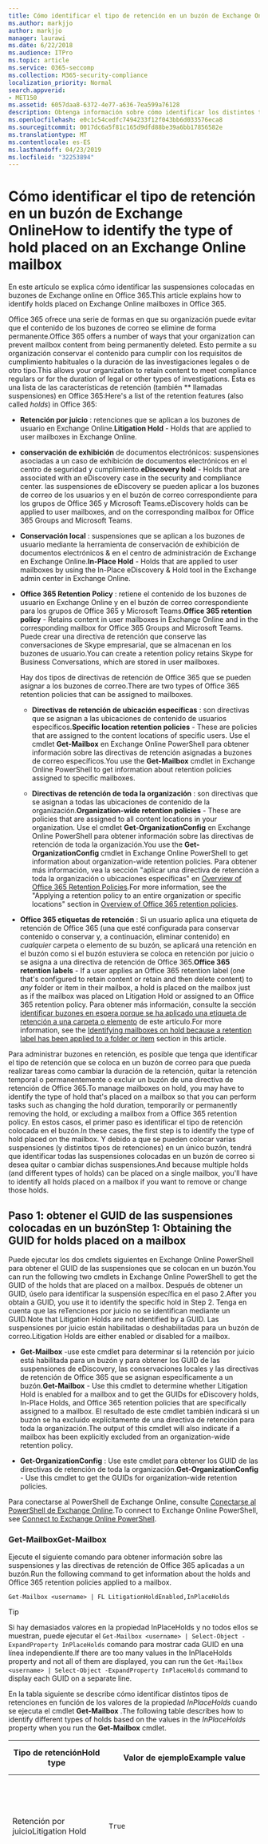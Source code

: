```yaml
---
title: Cómo identificar el tipo de retención en un buzón de Exchange Online
ms.author: markjjo
author: markjjo
manager: laurawi
ms.date: 6/22/2018
ms.audience: ITPro
ms.topic: article
ms.service: O365-seccomp
ms.collection: M365-security-compliance
localization_priority: Normal
search.appverid:
- MET150
ms.assetid: 6057daa8-6372-4e77-a636-7ea599a76128
description: Obtenga información sobre cómo identificar los distintos tipos de retenciones que se pueden colocar en un buzón de correo de Office 365. Estos tipos de retenciones incluyen la retención por juicio, las suspensiones de eDiscovery y las directivas de retención de Office 365. También puede determinar si se ha excluido a un usuario de una directiva de retención para toda la organización
ms.openlocfilehash: e0c1c54cedfc7494233f12f043bb6d033576eca8
ms.sourcegitcommit: 0017dc6a5f81c165d9dfd88be39a6bb17856582e
ms.translationtype: MT
ms.contentlocale: es-ES
ms.lasthandoff: 04/23/2019
ms.locfileid: "32253894"
---
```

# <a name="how-to-identify-the-type-of-hold-placed-on-an-exchange-online-mailbox"></a><span data-ttu-id="f8b8f-105">Cómo identificar el tipo de retención en un buzón de Exchange Online</span><span class="sxs-lookup"><span data-stu-id="f8b8f-105">How to identify the type of hold placed on an Exchange Online mailbox</span></span>

<span data-ttu-id="f8b8f-106">En este artículo se explica cómo identificar las suspensiones colocadas en buzones de Exchange online en Office 365.</span><span class="sxs-lookup"><span data-stu-id="f8b8f-106">This article explains how to identify holds placed on Exchange Online mailboxes in Office 365.</span></span>

<span data-ttu-id="f8b8f-107">Office 365 ofrece una serie de formas en que su organización puede evitar que el contenido de los buzones de correo se elimine de forma permanente.</span><span class="sxs-lookup"><span data-stu-id="f8b8f-107">Office 365 offers a number of ways that your organization can prevent mailbox content from being permanently deleted.</span></span> <span data-ttu-id="f8b8f-108">Esto permite a su organización conservar el contenido para cumplir con los requisitos de cumplimiento habituales o la duración de las investigaciones legales o de otro tipo.</span><span class="sxs-lookup"><span data-stu-id="f8b8f-108">This allows your organization to retain content to meet compliance regulars or for the duration of legal or other types of investigations.</span></span> <span data-ttu-id="f8b8f-109">Esta es una lista de las características de retención (también \*\* llamadas suspensiones) en Office 365:</span><span class="sxs-lookup"><span data-stu-id="f8b8f-109">Here's a list of the retention features (also called *holds*) in Office 365:</span></span>

- <span data-ttu-id="f8b8f-110">**Retención por juicio** : retenciones que se aplican a los buzones de usuario en Exchange Online.</span><span class="sxs-lookup"><span data-stu-id="f8b8f-110">**Litigation Hold** - Holds that are applied to user mailboxes in Exchange Online.</span></span>

- <span data-ttu-id="f8b8f-111">**conservación de exhibición** de documentos electrónicos: suspensiones asociadas a un caso de exhibición de documentos electrónicos en el centro de seguridad y cumplimiento.</span><span class="sxs-lookup"><span data-stu-id="f8b8f-111">**eDiscovery hold** - Holds that are associated with an eDiscovery case in the security and compliance center.</span></span> <span data-ttu-id="f8b8f-112">las suspensiones de eDiscovery se pueden aplicar a los buzones de correo de los usuarios y en el buzón de correo correspondiente para los grupos de Office 365 y Microsoft Teams.</span><span class="sxs-lookup"><span data-stu-id="f8b8f-112">eDiscovery holds can be applied to user mailboxes, and on the corresponding mailbox for Office 365 Groups and Microsoft Teams.</span></span>

- <span data-ttu-id="f8b8f-113">**Conservación local** : suspensiones que se aplican a los buzones de usuario mediante la herramienta de conservación de exhibición de documentos electrónicos & en el centro de administración de Exchange en Exchange Online.</span><span class="sxs-lookup"><span data-stu-id="f8b8f-113">**In-Place Hold** - Holds that are applied to user mailboxes by using the In-Place eDiscovery & Hold tool in the Exchange admin center in Exchange Online.</span></span>

- <span data-ttu-id="f8b8f-114">**Office 365 Retention Policy** : retiene el contenido de los buzones de usuario en Exchange Online y en el buzón de correo correspondiente para los grupos de Office 365 y Microsoft Teams.</span><span class="sxs-lookup"><span data-stu-id="f8b8f-114">**Office 365 retention policy** - Retains content in user mailboxes in Exchange Online and in the corresponding mailbox for Office 365 Groups and Microsoft Teams.</span></span> <span data-ttu-id="f8b8f-115">Puede crear una directiva de retención que conserve las conversaciones de Skype empresarial, que se almacenan en los buzones de usuario.</span><span class="sxs-lookup"><span data-stu-id="f8b8f-115">You can create a retention policy retains Skype for Business Conversations, which are stored in user mailboxes.</span></span>

  <span data-ttu-id="f8b8f-116">Hay dos tipos de directivas de retención de Office 365 que se pueden asignar a los buzones de correo.</span><span class="sxs-lookup"><span data-stu-id="f8b8f-116">There are two types of Office 365 retention policies that can be assigned to mailboxes.</span></span>

    - <span data-ttu-id="f8b8f-117">**Directivas de retención de ubicación específicas** : son directivas que se asignan a las ubicaciones de contenido de usuarios específicos.</span><span class="sxs-lookup"><span data-stu-id="f8b8f-117">**Specific location retention policies** - These are policies that are assigned to the content locations of specific users.</span></span> <span data-ttu-id="f8b8f-118">Use el cmdlet **Get-Mailbox** en Exchange Online PowerShell para obtener información sobre las directivas de retención asignadas a buzones de correo específicos.</span><span class="sxs-lookup"><span data-stu-id="f8b8f-118">You use the **Get-Mailbox** cmdlet in Exchange Online PowerShell to get information about retention policies assigned to specific mailboxes.</span></span>

    - <span data-ttu-id="f8b8f-119">**Directivas de retención de toda la organización** : son directivas que se asignan a todas las ubicaciones de contenido de la organización.</span><span class="sxs-lookup"><span data-stu-id="f8b8f-119">**Organization-wide retention policies** - These are policies that are assigned to all content locations in your organization.</span></span> <span data-ttu-id="f8b8f-120">Use el cmdlet **Get-OrganizationConfig** en Exchange Online PowerShell para obtener información sobre las directivas de retención de toda la organización.</span><span class="sxs-lookup"><span data-stu-id="f8b8f-120">You use the **Get-OrganizationConfig** cmdlet in Exchange Online PowerShell to get information about organization-wide retention policies.</span></span>
  <span data-ttu-id="f8b8f-121">Para obtener más información, vea la sección "aplicar una directiva de retención a toda la organización o ubicaciones específicas" en [Overview of Office 365 Retention Policies](retention-policies.md#applying-a-retention-policy-to-an-entire-organization-or-specific-locations).</span><span class="sxs-lookup"><span data-stu-id="f8b8f-121">For more information, see the "Applying a retention policy to an entire organization or specific locations" section in [Overview of Office 365 retention policies](retention-policies.md#applying-a-retention-policy-to-an-entire-organization-or-specific-locations).</span></span>

- <span data-ttu-id="f8b8f-122">**Office 365 etiquetas de retención** : Si un usuario aplica una etiqueta de retención de Office 365 (una que esté configurada para conservar contenido o conservar y, a continuación, eliminar contenido) en *cualquier* carpeta o elemento de su buzón, se aplicará una retención en el buzón como si el buzón estuviera se coloca en retención por juicio o se asigna a una directiva de retención de Office 365.</span><span class="sxs-lookup"><span data-stu-id="f8b8f-122">**Office 365 retention labels** - If a user applies an Office 365 retention label (one that's configured to retain content or retain and then delete content) to *any* folder or item in their mailbox, a hold is placed on the mailbox just as if the mailbox was placed on Litigation Hold or assigned to an Office 365 retention policy.</span></span> <span data-ttu-id="f8b8f-123">Para obtener más información, consulte la sección [identificar buzones en espera porque se ha aplicado una etiqueta de retención a una carpeta o elemento](#identifying-mailboxes-on-hold-because-a-retention-label-has-been-applied-to-a-folder-or-item) de este artículo.</span><span class="sxs-lookup"><span data-stu-id="f8b8f-123">For more information, see the [Identifying mailboxes on hold because a retention label has been applied to a folder or item](#identifying-mailboxes-on-hold-because-a-retention-label-has-been-applied-to-a-folder-or-item) section in this article.</span></span>

<span data-ttu-id="f8b8f-124">Para administrar buzones en retención, es posible que tenga que identificar el tipo de retención que se coloca en un buzón de correo para que pueda realizar tareas como cambiar la duración de la retención, quitar la retención temporal o permanentemente o excluir un buzón de una directiva de retención de Office 365.</span><span class="sxs-lookup"><span data-stu-id="f8b8f-124">To manage mailboxes on hold, you may have to identify the type of hold that's placed on a mailbox so that you can perform tasks such as changing the hold duration, temporarily or permanently removing the hold, or excluding a mailbox from a Office 365 retention policy.</span></span> <span data-ttu-id="f8b8f-125">En estos casos, el primer paso es identificar el tipo de retención colocada en el buzón.</span><span class="sxs-lookup"><span data-stu-id="f8b8f-125">In these cases, the first step is to identify the type of hold placed on the mailbox.</span></span> <span data-ttu-id="f8b8f-126">Y debido a que se pueden colocar varias suspensiones (y distintos tipos de retenciones) en un único buzón, tendrá que identificar todas las suspensiones colocadas en un buzón de correo si desea quitar o cambiar dichas suspensiones.</span><span class="sxs-lookup"><span data-stu-id="f8b8f-126">And because multiple holds (and different types of holds) can be placed on a single mailbox, you'll have to identify all holds placed on a mailbox if you want to remove or change those holds.</span></span>

## <a name="step-1-obtaining-the-guid-for-holds-placed-on-a-mailbox"></a><span data-ttu-id="f8b8f-127">Paso 1: obtener el GUID de las suspensiones colocadas en un buzón</span><span class="sxs-lookup"><span data-stu-id="f8b8f-127">Step 1: Obtaining the GUID for holds placed on a mailbox</span></span>

<span data-ttu-id="f8b8f-128">Puede ejecutar los dos cmdlets siguientes en Exchange Online PowerShell para obtener el GUID de las suspensiones que se colocan en un buzón.</span><span class="sxs-lookup"><span data-stu-id="f8b8f-128">You can run the following two cmdlets in Exchange Online PowerShell to get the GUID of the holds that are placed on a mailbox.</span></span> <span data-ttu-id="f8b8f-129">Después de obtener un GUID, úselo para identificar la suspensión específica en el paso 2.</span><span class="sxs-lookup"><span data-stu-id="f8b8f-129">After you obtain a GUID, you use it to identify the specific hold in Step 2.</span></span> <span data-ttu-id="f8b8f-130">Tenga en cuenta que las reTenciones por juicio no se identifican mediante un GUID.</span><span class="sxs-lookup"><span data-stu-id="f8b8f-130">Note that Litigation Holds are not identified by a GUID.</span></span> <span data-ttu-id="f8b8f-131">Las suspensiones por juicio están habilitadas o deshabilitadas para un buzón de correo.</span><span class="sxs-lookup"><span data-stu-id="f8b8f-131">Litigation Holds are either enabled or disabled for a mailbox.</span></span>

- <span data-ttu-id="f8b8f-132">**Get-Mailbox** -use este cmdlet para determinar si la retención por juicio está habilitada para un buzón y para obtener los GUID de las suspensiones de eDiscovery, las conservaciones locales y las directivas de retención de Office 365 que se asignan específicamente a un buzón.</span><span class="sxs-lookup"><span data-stu-id="f8b8f-132">**Get-Mailbox** - Use this cmdlet to determine whether Litigation Hold is enabled for a mailbox and to get the GUIDs for eDiscovery holds, In-Place Holds, and Office 365 retention policies that are specifically assigned to a mailbox.</span></span> <span data-ttu-id="f8b8f-133">El resultado de este cmdlet también indicará si un buzón se ha excluido explícitamente de una directiva de retención para toda la organización.</span><span class="sxs-lookup"><span data-stu-id="f8b8f-133">The output of this cmdlet will also indicate if a mailbox has been explicitly excluded from an organization-wide retention policy.</span></span>

- <span data-ttu-id="f8b8f-134">**Get-OrganizationConfig** : Use este cmdlet para obtener los GUID de las directivas de retención de toda la organización.</span><span class="sxs-lookup"><span data-stu-id="f8b8f-134">**Get-OrganizationConfig** - Use this cmdlet to get the GUIDs for organization-wide retention policies.</span></span>

<span data-ttu-id="f8b8f-135">Para conectarse al PowerShell de Exchange Online, consulte [Conectarse al PowerShell de Exchange Online](https://docs.microsoft.com/powershell/exchange/exchange-online/connect-to-exchange-online-powershell/connect-to-exchange-online-powershell?view=exchange-ps).</span><span class="sxs-lookup"><span data-stu-id="f8b8f-135">To connect to Exchange Online PowerShell, see [Connect to Exchange Online PowerShell](https://docs.microsoft.com/powershell/exchange/exchange-online/connect-to-exchange-online-powershell/connect-to-exchange-online-powershell?view=exchange-ps).</span></span>

### <a name="get-mailbox"></a><span data-ttu-id="f8b8f-136">Get-Mailbox</span><span class="sxs-lookup"><span data-stu-id="f8b8f-136">Get-Mailbox</span></span>

<span data-ttu-id="f8b8f-137">Ejecute el siguiente comando para obtener información sobre las suspensiones y las directivas de retención de Office 365 aplicadas a un buzón.</span><span class="sxs-lookup"><span data-stu-id="f8b8f-137">Run the following command to get information about the holds and Office 365 retention policies applied to a mailbox.</span></span>

```
Get-Mailbox <username> | FL LitigationHoldEnabled,InPlaceHolds
```

> [!TIP]
> <span data-ttu-id="f8b8f-138">Si hay demasiados valores en la propiedad InPlaceHolds y no todos ellos se muestran, puede ejecutar el `Get-Mailbox <username> | Select-Object -ExpandProperty InPlaceHolds` comando para mostrar cada GUID en una línea independiente.</span><span class="sxs-lookup"><span data-stu-id="f8b8f-138">If there are too many values in the InPlaceHolds property and not all of them are displayed, you can run the `Get-Mailbox <username> | Select-Object -ExpandProperty InPlaceHolds` command to display each GUID on a separate line.</span></span>

<span data-ttu-id="f8b8f-139">En la tabla siguiente se describe cómo identificar distintos tipos de retenciones en función de los valores de la propiedad *InPlaceHolds* cuando se ejecuta el cmdlet **Get-Mailbox** .</span><span class="sxs-lookup"><span data-stu-id="f8b8f-139">The following table describes how to identify different types of holds based on the values in the *InPlaceHolds* property when you run the **Get-Mailbox** cmdlet.</span></span>


|<span data-ttu-id="f8b8f-140">Tipo de retención</span><span class="sxs-lookup"><span data-stu-id="f8b8f-140">Hold type</span></span>  |<span data-ttu-id="f8b8f-141">Valor de ejemplo</span><span class="sxs-lookup"><span data-stu-id="f8b8f-141">Example value</span></span>  |<span data-ttu-id="f8b8f-142">Cómo identificar la retención</span><span class="sxs-lookup"><span data-stu-id="f8b8f-142">How to identify the hold</span></span>  |
|---------|---------|---------|
|<span data-ttu-id="f8b8f-143">Retención por juicio</span><span class="sxs-lookup"><span data-stu-id="f8b8f-143">Litigation Hold</span></span>     |    `True`     |     <span data-ttu-id="f8b8f-144">La retención por juicio está habilitada para un buzón \*\* de correo si la propiedad `True`LitigationHoldEnabled está establecida en.</span><span class="sxs-lookup"><span data-stu-id="f8b8f-144">Litigation Hold is enabled for a mailbox if the *LitigationHoldEnabled* property is set to `True`.</span></span>    |
|<span data-ttu-id="f8b8f-145">conservación de exhibición de documentos electrónicos</span><span class="sxs-lookup"><span data-stu-id="f8b8f-145">eDiscovery hold</span></span>     |  `UniH7d895d48-7e23-4a8d-8346-533c3beac15d`       |   <span data-ttu-id="f8b8f-146">La *propiedad InPlaceHolds* contiene el GUID de cualquier suspensión asociado con un caso de exhibición de documentos electrónicos en el centro de seguridad y cumplimiento.</span><span class="sxs-lookup"><span data-stu-id="f8b8f-146">The *InPlaceHolds property* contains the GUID of any hold associated with an eDiscovery case in the security and compliance center.</span></span> <span data-ttu-id="f8b8f-147">Puede decir que se trata de una retención de eDiscovery porque el GUID comienza `UniH` por el prefijo (lo que denota una retención unificada).</span><span class="sxs-lookup"><span data-stu-id="f8b8f-147">You can tell this is an eDiscovery hold because the GUID starts with the `UniH` prefix (which denotes a Unified Hold).</span></span>      |
|<span data-ttu-id="f8b8f-148">Retención en contexto</span><span class="sxs-lookup"><span data-stu-id="f8b8f-148">In-Place Hold</span></span>     |     `c0ba3ce811b6432a8751430937152491` <br/> <span data-ttu-id="f8b8f-149">o</span><span class="sxs-lookup"><span data-stu-id="f8b8f-149">or</span></span> <br/> `cld9c0a984ca74b457fbe4504bf7d3e00de`  |     <span data-ttu-id="f8b8f-150">La propiedad *InPlaceHolds* contiene el GUID de la retención local que está colocada en el buzón.</span><span class="sxs-lookup"><span data-stu-id="f8b8f-150">The *InPlaceHolds* property contains the GUID of the In-Place Hold that's placed on the mailbox.</span></span> <span data-ttu-id="f8b8f-151">Puede decir que se trata de una conservación local porque el GUID no se inicia con un prefijo o se inicia con el `cld` prefijo.</span><span class="sxs-lookup"><span data-stu-id="f8b8f-151">You can tell this is an In-Place Hold because the GUID either doesn't start with a prefix or it starts with the `cld` prefix.</span></span>     |
|<span data-ttu-id="f8b8f-152">Directiva de retención de Office 365 aplicada específicamente al buzón de correo</span><span class="sxs-lookup"><span data-stu-id="f8b8f-152">Office 365 retention policy specifically applied to the mailbox</span></span>     |    `mbxcdbbb86ce60342489bff371876e7f224:1` <br/> <span data-ttu-id="f8b8f-153">o</span><span class="sxs-lookup"><span data-stu-id="f8b8f-153">or</span></span> <br/> `skp127d7cf1076947929bf136b7a2a8c36f:3`     |     <span data-ttu-id="f8b8f-154">La propiedad InPlaceHolds contiene los GUID de cualquier directiva de retención de ubicación específica que se aplique al buzón.</span><span class="sxs-lookup"><span data-stu-id="f8b8f-154">The InPlaceHolds property contains GUIDs of any specific location retention policy that's applied to the mailbox.</span></span> <span data-ttu-id="f8b8f-155">Puede identificar las directivas de retención porque el GUID se inicia `mbx` con el `skp` o el prefijo.</span><span class="sxs-lookup"><span data-stu-id="f8b8f-155">You can identify retention policies because the GUID starts with the `mbx` or the `skp` prefix.</span></span> <span data-ttu-id="f8b8f-156">El `skp` prefijo indica que la Directiva de retención se aplica a las conversaciones de Skype empresarial en el buzón de correo del usuario.</span><span class="sxs-lookup"><span data-stu-id="f8b8f-156">The `skp` prefix indicates that the retention policy is applied to Skype for Business conversations in the user's mailbox.</span></span>    |
|<span data-ttu-id="f8b8f-157">Excluido de una directiva de retención de Office 365 de toda la organización</span><span class="sxs-lookup"><span data-stu-id="f8b8f-157">Excluded from an organization-wide Office 365 retention policy</span></span>     |   `-mbxe9b52bf7ab3b46a286308ecb29624696`      |     <span data-ttu-id="f8b8f-158">Si un buzón se excluye de una directiva de retención de Office 365 de toda la organización, el GUID de la Directiva de retención en la que se excluye el buzón se muestra en la propiedad `-mbx` InPlaceHolds y se identifica por el prefijo.</span><span class="sxs-lookup"><span data-stu-id="f8b8f-158">If a mailbox is excluded from an organization-wide Office 365 retention policy, the GUID for the retention policy the mailbox is excluded from is displayed in the InPlaceHolds property and is identified by the `-mbx` prefix.</span></span>    |

### <a name="get-organizationconfig"></a><span data-ttu-id="f8b8f-159">Get-OrganizationConfig</span><span class="sxs-lookup"><span data-stu-id="f8b8f-159">Get-OrganizationConfig</span></span>
<span data-ttu-id="f8b8f-160">Si la propiedad *InPlaceHolds* está vacía cuando ejecuta el cmdlet **Get-Mailbox** , es posible que haya una o varias directivas de retención de Office 365 de toda la organización aplicadas al buzón.</span><span class="sxs-lookup"><span data-stu-id="f8b8f-160">If the *InPlaceHolds* property is empty when you run the **Get-Mailbox** cmdlet, there still may be one or more organization-wide Office 365 retention policies applied to the mailbox.</span></span> <span data-ttu-id="f8b8f-161">Ejecute el siguiente comando en Exchange Online PowerShell para obtener una lista de los GUID de las directivas de retención de Office 365 de toda la organización.</span><span class="sxs-lookup"><span data-stu-id="f8b8f-161">Run the following command in Exchange Online PowerShell to get a list of GUIDs for organization-wide Office 365 retention policies.</span></span>

```
Get-OrganizationConfig | FL InPlaceHolds
```

> [!TIP]
> <span data-ttu-id="f8b8f-162">Si hay demasiados valores en la propiedad InPlaceHolds y no todos ellos se muestran, puede ejecutar el `Get-OrganizationConfig | Select-Object -ExpandProperty InPlaceHolds` comando para mostrar cada GUID en una línea independiente.</span><span class="sxs-lookup"><span data-stu-id="f8b8f-162">If there are too many values in the InPlaceHolds property and not all of them are displayed, you can run the `Get-OrganizationConfig | Select-Object -ExpandProperty InPlaceHolds` command to display each GUID on a separate line.</span></span>

<span data-ttu-id="f8b8f-163">En la tabla siguiente se describen los distintos tipos de retenciones de toda la organización y cómo identificar cada tipo en función de los GUID contenidos en la propiedad *InPlaceHolds* cuando se ejecuta el cmdlet **Get-OrganizationConfig** .</span><span class="sxs-lookup"><span data-stu-id="f8b8f-163">The following table describes the different types of organization-wide holds and how to identify each type based on the GUIDs contained in *InPlaceHolds* property when you run the **Get-OrganizationConfig** cmdlet.</span></span>


|<span data-ttu-id="f8b8f-164">Tipo de retención</span><span class="sxs-lookup"><span data-stu-id="f8b8f-164">Hold type</span></span>  |<span data-ttu-id="f8b8f-165">Valor de ejemplo</span><span class="sxs-lookup"><span data-stu-id="f8b8f-165">Example value</span></span>  |<span data-ttu-id="f8b8f-166">Descripción</span><span class="sxs-lookup"><span data-stu-id="f8b8f-166">Description</span></span>  |
|---------|---------|---------|
|<span data-ttu-id="f8b8f-167">Directivas de retención de Office 365 aplicadas a buzones de Exchange, carpetas públicas de Exchange y chats de Microsoft Teams</span><span class="sxs-lookup"><span data-stu-id="f8b8f-167">Office 365 retention policies applied to Exchange mailboxes, Exchange public folders, and Teams chats</span></span>    |      `mbx7cfb30345d454ac0a989ab3041051209:2`   |   <span data-ttu-id="f8b8f-168">Las directivas de retención de toda la organización que se aplican a los buzones de Exchange, las carpetas públicas de Exchange y los chats de 1xN en `mbx` Microsoft Teams se identifican mediante GUID que comienzan con el prefijo.</span><span class="sxs-lookup"><span data-stu-id="f8b8f-168">Organization-wide retention policies applied to Exchange mailboxes, Exchange public folders, and 1xN chats in Microsoft Teams are identified by GUIDs that start with the `mbx` prefix.</span></span> <span data-ttu-id="f8b8f-169">Tenga en cuenta que los chats de 1xN se almacenan en el buzón de los participantes individuales del chat.</span><span class="sxs-lookup"><span data-stu-id="f8b8f-169">Note that 1xN chats are stored in the mailbox of the individual chat participants.</span></span>      |
|<span data-ttu-id="f8b8f-170">Directiva de retención de Office 365 aplicada a los grupos de Office 365 y a los mensajes de canal de Teams</span><span class="sxs-lookup"><span data-stu-id="f8b8f-170">Office 365 retention policy applied to Office 365 Groups and Teams channel messages</span></span>     |   `grp1a0a132ee8944501a4bb6a452ec31171:3`      |    <span data-ttu-id="f8b8f-171">Las directivas de retención de toda la organización que se aplican a los grupos de Office 365 y los mensajes de canal en Microsoft `grp` Teams se identifican mediante GUID que comienzan con el prefijo.</span><span class="sxs-lookup"><span data-stu-id="f8b8f-171">Organization-wide retention policies applied to Office 365 groups and channel messages in Microsoft Teams are identified by GUIDs that start with the `grp` prefix.</span></span> <span data-ttu-id="f8b8f-172">Tenga en cuenta que los mensajes de canal se almacenan en el buzón de grupo asociado a un equipo de Microsoft.</span><span class="sxs-lookup"><span data-stu-id="f8b8f-172">Note that channel messages are stored in the group mailbox that is associated with a Microsoft Team.</span></span>     |

<span data-ttu-id="f8b8f-173">Para obtener más información sobre las directivas de retención que se aplican a Microsoft Teams, consulte la sección "ubicación de Teams" [información general de las directivas de retención](retention-policies.md#applying-a-retention-policy-to-an-entire-organization-or-specific-locations).</span><span class="sxs-lookup"><span data-stu-id="f8b8f-173">For more information retention policies applied to Microsoft Teams, see the "Teams location" section [Overview of retention policies](retention-policies.md#applying-a-retention-policy-to-an-entire-organization-or-specific-locations).</span></span>

### <a name="understanding-the-format-of-the-inplaceholds-value-for-retention-policies"></a><span data-ttu-id="f8b8f-174">Información sobre el formato del valor InPlaceHolds de las directivas de retención</span><span class="sxs-lookup"><span data-stu-id="f8b8f-174">Understanding the format of the InPlaceHolds value for retention policies</span></span>

<span data-ttu-id="f8b8f-175">Además del prefijo (MBX, SKP o GRP) que identifica un elemento de la propiedad InPlaceHolds como una directiva de retención de Office 365, el valor también contiene un sufijo que identifica el tipo de acción de retención que está configurada para la Directiva.</span><span class="sxs-lookup"><span data-stu-id="f8b8f-175">In addition to the prefix (mbx, skp, or grp) that identifies an item in the InPlaceHolds property as an Office 365 retention policy, the value also contains a suffix that identifies the type of retention action that's configured for the policy.</span></span> <span data-ttu-id="f8b8f-176">Por ejemplo, el sufijo de acción se resalta en negrita en los siguientes ejemplos:</span><span class="sxs-lookup"><span data-stu-id="f8b8f-176">For example, the action suffix is highlighted in bold type in the following examples:</span></span>

   <span data-ttu-id="f8b8f-177">`skp127d7cf1076947929bf136b7a2a8c36f`**: 1**</span><span class="sxs-lookup"><span data-stu-id="f8b8f-177">`skp127d7cf1076947929bf136b7a2a8c36f`**:1**</span></span>

   <span data-ttu-id="f8b8f-178">`mbx7cfb30345d454ac0a989ab3041051209`**: 2**</span><span class="sxs-lookup"><span data-stu-id="f8b8f-178">`mbx7cfb30345d454ac0a989ab3041051209`**:2**</span></span>

   <span data-ttu-id="f8b8f-179">`grp1a0a132ee8944501a4bb6a452ec31171`**: 3**</span><span class="sxs-lookup"><span data-stu-id="f8b8f-179">`grp1a0a132ee8944501a4bb6a452ec31171`**:3**</span></span>

<span data-ttu-id="f8b8f-180">En la tabla siguiente se definen las tres posibles acciones de retención:</span><span class="sxs-lookup"><span data-stu-id="f8b8f-180">The following table defines the three possible retention actions:</span></span>

|<span data-ttu-id="f8b8f-181">Valor</span><span class="sxs-lookup"><span data-stu-id="f8b8f-181">Value</span></span>  |<span data-ttu-id="f8b8f-182">Descripción</span><span class="sxs-lookup"><span data-stu-id="f8b8f-182">Description</span></span>  |
|---------|---------|
|<span data-ttu-id="f8b8f-183">**1**</span><span class="sxs-lookup"><span data-stu-id="f8b8f-183">**1**</span></span>     | <span data-ttu-id="f8b8f-184">Indica que la Directiva de retención está configurada para eliminar elementos; la Directiva no conserva los elementos.</span><span class="sxs-lookup"><span data-stu-id="f8b8f-184">Indicates the retention policy is configured to delete items; the policy doesn't retain items.</span></span>        |
|<span data-ttu-id="f8b8f-185">**segundo**</span><span class="sxs-lookup"><span data-stu-id="f8b8f-185">**2**</span></span>    |    <span data-ttu-id="f8b8f-186">Indica que la Directiva de retención está configurada para contener elementos; la Directiva no elimina los elementos una vez que expira el período de retención.</span><span class="sxs-lookup"><span data-stu-id="f8b8f-186">Indicates the retention policy is configured to hold items; the policy doesn't delete items after the retention period expires.</span></span>     |
|<span data-ttu-id="f8b8f-187">**3**</span><span class="sxs-lookup"><span data-stu-id="f8b8f-187">**3**</span></span>     |   <span data-ttu-id="f8b8f-188">Indica que la Directiva de retención está configurada para mantener elementos y, a continuación, eliminarlos una vez expirado el período de retención.</span><span class="sxs-lookup"><span data-stu-id="f8b8f-188">Indicates the retention policy is configured to hold items and then delete them after the retention period expires.</span></span>      |

<span data-ttu-id="f8b8f-189">Para obtener más información acerca de las acciones de retención, consulte la sección "conservar contenido durante un período de tiempo específico" en [información general sobre las directivas de retención](retention-policies.md#retaining-content-for-a-specific-period-of-time).</span><span class="sxs-lookup"><span data-stu-id="f8b8f-189">For more information about retention actions, see the "Retaining content for a specific period of time" section in [Overview of retention policies](retention-policies.md#retaining-content-for-a-specific-period-of-time).</span></span>
   
## <a name="step-2-using-the-guid-to-identify-the-hold"></a><span data-ttu-id="f8b8f-190">Paso 2: uso del GUID para identificar la retención</span><span class="sxs-lookup"><span data-stu-id="f8b8f-190">Step 2: Using the GUID to identify the hold</span></span>

<span data-ttu-id="f8b8f-191">Después de obtener el GUID de una retención que se aplica a un buzón, el siguiente paso consiste en usar ese GUID para identificar la retención.</span><span class="sxs-lookup"><span data-stu-id="f8b8f-191">After you obtain the GUID for a hold that is applied to a mailbox, the next step is to use that GUID to identify the hold.</span></span> <span data-ttu-id="f8b8f-192">Las secciones siguientes muestran cómo identificar el nombre de la retención (y otra información) mediante el GUID de retención.</span><span class="sxs-lookup"><span data-stu-id="f8b8f-192">The following sections show how to identify the name of the hold (and other information) by using the hold GUID.</span></span>

### <a name="ediscovery-holds"></a><span data-ttu-id="f8b8f-193">suspensiones de eDiscovery</span><span class="sxs-lookup"><span data-stu-id="f8b8f-193">eDiscovery holds</span></span>

<span data-ttu-id="f8b8f-194">Ejecute los siguientes comandos en Security & Compliance Center PowerShell para identificar una retención de exhibición de documentos electrónicos que se ha aplicado al buzón.</span><span class="sxs-lookup"><span data-stu-id="f8b8f-194">Run the following commands in Security & Compliance Center PowerShell to identify an eDiscovery hold that's applied to the mailbox.</span></span> <span data-ttu-id="f8b8f-195">Use el GUID (sin incluir el prefijo UniH) para la suspensión de exhibición de documentos electrónicos que identificó en el paso 1.</span><span class="sxs-lookup"><span data-stu-id="f8b8f-195">Use the GUID (not including the UniH prefix) for the eDiscovery hold that you identified in Step 1.</span></span> <span data-ttu-id="f8b8f-196">El primer comando crea una variable que contiene información sobre la retención; Esta variable se usa en los otros comandos.</span><span class="sxs-lookup"><span data-stu-id="f8b8f-196">The first command creates a variable that contains information about the hold; this variable is used in the other commands.</span></span> <span data-ttu-id="f8b8f-197">El segundo comando muestra el nombre del caso de exhibición de documentos electrónicos con el que está asociada la retención.</span><span class="sxs-lookup"><span data-stu-id="f8b8f-197">The second command displays the name of the eDiscovery case the hold is associated with.</span></span> <span data-ttu-id="f8b8f-198">El tercer comando muestra el nombre de la suspensión y una lista de los buzones a los que se aplica la retención.</span><span class="sxs-lookup"><span data-stu-id="f8b8f-198">The third command displays the name of the hold and a list of the mailboxes the hold applies to.</span></span>

```
$CaseHold = Get-CaseHoldPolicy <hold GUID without prefix>
```

```
Get-ComplianceCase $CaseHold.CaseId | FL Name
```

```
$CaseHold | FL Name,ExchangeLocation
```

<span data-ttu-id="f8b8f-199">Para conectarse a Security & Compliance Center PowerShell, vea [Connect to Security _AMP_ Compliance Center PowerShell](https://docs.microsoft.com/powershell/exchange/office-365-scc/connect-to-scc-powershell/connect-to-scc-powershell?view=exchange-ps).</span><span class="sxs-lookup"><span data-stu-id="f8b8f-199">To connect to Security & Compliance Center PowerShell, see  [Connect to Security & Compliance Center PowerShell](https://docs.microsoft.com/powershell/exchange/office-365-scc/connect-to-scc-powershell/connect-to-scc-powershell?view=exchange-ps).</span></span>

### <a name="in-place-holds"></a><span data-ttu-id="f8b8f-200">Suspensiones locales</span><span class="sxs-lookup"><span data-stu-id="f8b8f-200">In-Place Holds</span></span>

<span data-ttu-id="f8b8f-201">Ejecute el siguiente comando en Exchange Online PowerShell para identificar la conservación local que se aplica al buzón.</span><span class="sxs-lookup"><span data-stu-id="f8b8f-201">Run the following command in Exchange Online PowerShell to identify the In-Place Hold that's applied to the mailbox.</span></span> <span data-ttu-id="f8b8f-202">Use el GUID de la retención local que identificó en el paso 1.</span><span class="sxs-lookup"><span data-stu-id="f8b8f-202">Use the GUID for the In-Place Hold that you identified in Step 1.</span></span> <span data-ttu-id="f8b8f-203">El comando muestra el nombre de la suspensión y una lista de los buzones a los que se aplica la retención.</span><span class="sxs-lookup"><span data-stu-id="f8b8f-203">The command displays the name of the hold and a list of the mailboxes the hold applies to.</span></span>

```
Get-MailboxSearch -InPlaceHoldIdentity <hold GUID> | FL Name,SourceMailboxes
```
<span data-ttu-id="f8b8f-204">Tenga en cuenta que si el GUID de la retención local comienza con el `cld` prefijo, asegúrese de incluir el prefijo al ejecutar el comando anterior.</span><span class="sxs-lookup"><span data-stu-id="f8b8f-204">Note that if the GUID for the In-Place Hold starts with the `cld` prefix, be sure to include the prefix when running the previous command.</span></span>

### <a name="office-365-retention-policies"></a><span data-ttu-id="f8b8f-205">Directivas de retención de Office 365</span><span class="sxs-lookup"><span data-stu-id="f8b8f-205">Office 365 retention policies</span></span>

<span data-ttu-id="f8b8f-206">Ejecute el siguiente comando en Security & Compliance Center PowerShell para identificar la Directiva de retención de Office 365 (ubicación para toda la organización o específica) que se aplica al buzón.</span><span class="sxs-lookup"><span data-stu-id="f8b8f-206">Run the following command in Security & Compliance Center PowerShell to identity the Office 365 retention policy (organization-wide or specific location) that's applied to the mailbox.</span></span> <span data-ttu-id="f8b8f-207">Use el GUID (sin incluir el prefijo MBX, SKP o GRP o el sufijo Action) que identificó en el paso 1.</span><span class="sxs-lookup"><span data-stu-id="f8b8f-207">Use the GUID (not including the mbx, skp, or grp prefix or the action suffix) that you identified in Step 1.</span></span>

```
Get-RetentionCompliancePolicy <hold GUID without prefix or suffix> -DistributionDetail  | FL Name,*Location
```

## <a name="identifying-mailboxes-on-hold-because-a-retention-label-has-been-applied-to-a-folder-or-item"></a><span data-ttu-id="f8b8f-208">Identificación de buzones en retención porque se ha aplicado una etiqueta de retención a una carpeta o elemento</span><span class="sxs-lookup"><span data-stu-id="f8b8f-208">Identifying mailboxes on hold because a retention label has been applied to a folder or item</span></span>

<span data-ttu-id="f8b8f-209">Cuando un usuario aplica una etiqueta de retención configurada para conservar contenido o conservar y, a continuación, eliminar contenido en cualquier carpeta o elemento de su buzón de correo, la propiedad de buzón *ComplianceTagHoldApplied* se establece en **true**.</span><span class="sxs-lookup"><span data-stu-id="f8b8f-209">Whenever a user applies a retention label that's configured to retain content or retain and then delete content to any folder or item in their mailbox, the *ComplianceTagHoldApplied* mailbox property is set to **True**.</span></span> <span data-ttu-id="f8b8f-210">Cuando esto ocurre, se considera que el buzón está en espera, como si se hubiera puesto en retención por juicio o asignado a una directiva de retención de Office 365.</span><span class="sxs-lookup"><span data-stu-id="f8b8f-210">When this happens, the mailbox is considered to be on hold, just as if it was placed on Litigation Hold or assigned to an Office 365 retention policy.</span></span> <span data-ttu-id="f8b8f-211">Cuando la propiedad *ComplianceTagHoldApplied* se establece en **true**, se pueden producir las siguientes acciones:</span><span class="sxs-lookup"><span data-stu-id="f8b8f-211">When the *ComplianceTagHoldApplied* property is set to **True**, the following things may occur:</span></span>

- <span data-ttu-id="f8b8f-212">Si se elimina el buzón o la cuenta de usuario de Office 365 del usuario, el buzón se convierte en un [buzón inactivo](inactive-mailboxes-in-office-365.md).</span><span class="sxs-lookup"><span data-stu-id="f8b8f-212">If the mailbox or the user's Office 365 user account is deleted, the mailbox becomes an [inactive mailbox](inactive-mailboxes-in-office-365.md).</span></span>
- <span data-ttu-id="f8b8f-213">No podrá deshabilitar el buzón de correo (ya sea el buzón principal o el buzón de archivo, si está habilitado).</span><span class="sxs-lookup"><span data-stu-id="f8b8f-213">You won't be able to disable the mailbox (either the primary mailbox or the archive mailbox, if it's enabled).</span></span>
- <span data-ttu-id="f8b8f-214">Es posible que los elementos del buzón de correo se conserven durante más tiempo de lo esperado.</span><span class="sxs-lookup"><span data-stu-id="f8b8f-214">Items in the mailbox may be retained longer than expected.</span></span> <span data-ttu-id="f8b8f-215">Esto se debe a que el buzón de correo está en espera y, por lo tanto, no se eliminará de forma permanente (purga).</span><span class="sxs-lookup"><span data-stu-id="f8b8f-215">This is because the mailbox is on hold and therefore no items will be permanently deleted (purged).</span></span>

<span data-ttu-id="f8b8f-216">Para ver el valor de la propiedad *ComplianceTagHoldApplied* , ejecute el siguiente comando en Exchange Online PowerShell:</span><span class="sxs-lookup"><span data-stu-id="f8b8f-216">To view the value of the *ComplianceTagHoldApplied* property, run the following command in Exchange Online PowerShell:</span></span>

```
Get-Mailbox <username> |FL ComplianceTagHoldApplied
```

<span data-ttu-id="f8b8f-217">Para obtener más información acerca de las etiquetas de retención, vea [Overview of Office 365 Retention Labels](labels.md).</span><span class="sxs-lookup"><span data-stu-id="f8b8f-217">For more information about retention labels, see [Overview of Office 365 retention labels](labels.md).</span></span>

## <a name="managing-mailboxes-on-delay-hold"></a><span data-ttu-id="f8b8f-218">Administración de buzones de correo en suspensión de retardo</span><span class="sxs-lookup"><span data-stu-id="f8b8f-218">Managing mailboxes on delay hold</span></span>

<span data-ttu-id="f8b8f-219">Una vez que se quita cualquier tipo de retención de un buzón, el valor de la propiedad de buzón *DelayHoldApplied* se establece en **true**.</span><span class="sxs-lookup"><span data-stu-id="f8b8f-219">After any type of hold is removed from a mailbox, the value of the *DelayHoldApplied* mailbox property is set to **True**.</span></span> <span data-ttu-id="f8b8f-220">Esto ocurre la próxima vez que el Asistente para carpeta administrada procesa el buzón de correo y detecta que se ha quitado una suspensión.</span><span class="sxs-lookup"><span data-stu-id="f8b8f-220">This occurs the next time the Managed Folder Assistant processes the mailbox and detects that a hold has been removed.</span></span> <span data-ttu-id="f8b8f-221">Esto se denomina retenciones y significa que la eliminación real de la retención se retrasa durante 30 días para impedir que los datos se eliminen (purguen) de forma permanente del buzón. \*\*</span><span class="sxs-lookup"><span data-stu-id="f8b8f-221">This is called a *delay hold* and means that the actual removal of the hold is delayed for 30 days to prevent data from being permanently deleted (purged) from the mailbox.</span></span> <span data-ttu-id="f8b8f-222">Esto proporciona a los administradores una oportunidad para buscar o recuperar los elementos del buzón que se purgarán después de que se elimine realmente la retención.</span><span class="sxs-lookup"><span data-stu-id="f8b8f-222">This gives admins an opportunity to search for or recover mailbox items that will be purged after the hold is actually removed.</span></span> <span data-ttu-id="f8b8f-223">Cuando se coloca una retención en el buzón, el buzón sigue considerándose en espera durante un período de tiempo ilimitado, como si el buzón estuviera en retención por juicio.</span><span class="sxs-lookup"><span data-stu-id="f8b8f-223">When a delay hold is placed on the mailbox, the mailbox is still considered to be on hold for an unlimited duration, as if the mailbox was on Litigation Hold.</span></span> <span data-ttu-id="f8b8f-224">TransCurrido el plazo de 30 días, la retención en espera se completa y Office 365 intentará quitar la retención retrasada automáticamente (estableciendo la propiedad *DelayHoldApplied* en **false**) para que la retención se elimine realmente.</span><span class="sxs-lookup"><span data-stu-id="f8b8f-224">After 30 days, the delay hold expires, and Office 365 will automatically attempt to remove the delay hold (by setting the *DelayHoldApplied* property to **False**) so that the hold will be actually removed.</span></span> <span data-ttu-id="f8b8f-225">Después de la propiedad *DelayHoldApplied* en **false**, los elementos marcados para su eliminación se purgarán la próxima vez que el Asistente para carpetas administradas procese el buzón de correo.</span><span class="sxs-lookup"><span data-stu-id="f8b8f-225">After the *DelayHoldApplied* property to **False**, items that are marked for removal will be purged the next time the mailbox is processed by the Managed Folder Assistant.</span></span>

<span data-ttu-id="f8b8f-226">Para ver el valor de la propiedad *DelayHoldApplied* de un buzón, ejecute el siguiente comando en Exchange Online PowerShell.</span><span class="sxs-lookup"><span data-stu-id="f8b8f-226">To view the value for the *DelayHoldApplied* property for a mailbox, run the following command in Exchange Online PowerShell.</span></span>

```
Get-Mailbox <username> | FL DelayHoldApplied
```

<span data-ttu-id="f8b8f-227">Para quitar la retención por retraso antes de que expire, puede ejecutar el siguiente comando en Exchange Online PowerShell:</span><span class="sxs-lookup"><span data-stu-id="f8b8f-227">To remove the delay hold before it expires, you can run the following command in Exchange Online PowerShell:</span></span> 
 
```
Set-Mailbox <username> -RemoveDelayHoldApplied
```
<span data-ttu-id="f8b8f-228">Tenga en cuenta que debe tener asignado el rol retención legal en Exchange Online para usar el parámetro *RemoveDelayHoldApplied*</span><span class="sxs-lookup"><span data-stu-id="f8b8f-228">Note that you must be assigned the Legal Hold role in Exchange Online to use the *RemoveDelayHoldApplied* parameter</span></span> 

<span data-ttu-id="f8b8f-229">Para quitar la retención retrasada de un buzón inactivo, ejecute el siguiente comando en Exchange Online PowerShell:</span><span class="sxs-lookup"><span data-stu-id="f8b8f-229">To remove the delay hold on an inactive mailbox, run the following command in Exchange Online PowerShell:</span></span>

```
Set-Mailbox <DN or Exchange GUID> -InactiveMailbox -RemoveDelayHoldApplied
```

> [!TIP]
> <span data-ttu-id="f8b8f-230">La mejor forma de especificar un buzón inactivo en el comando anterior es usar su nombre distintivo o el valor de GUID de Exchange.</span><span class="sxs-lookup"><span data-stu-id="f8b8f-230">The best way to specify an inactive mailbox in the previous command is to use its Distinguished Name or Exchange GUID value.</span></span> <span data-ttu-id="f8b8f-231">El uso de uno de estos valores ayuda a impedir que se especifique accidentalmente el buzón equivocado.</span><span class="sxs-lookup"><span data-stu-id="f8b8f-231">Using one of these values helps prevent accidentally specifying the wrong mailbox.</span></span> 

## <a name="next-steps"></a><span data-ttu-id="f8b8f-232">Pasos siguientes</span><span class="sxs-lookup"><span data-stu-id="f8b8f-232">Next steps</span></span>

<span data-ttu-id="f8b8f-233">Después de identificar las suspensiones que se aplican a un buzón de correo, puede realizar tareas como cambiar la duración de la retención, quitar temporalmente o permanentemente la retención o, en el caso de las directivas de retención de Office 365, excluir un buzón inactivo de la Directiva.</span><span class="sxs-lookup"><span data-stu-id="f8b8f-233">After you identify the holds that are applied to a mailbox, you can perform tasks such as changing the duration of the hold, temporarily or permanently removing the hold, or in the case of Office 365 retention policies, excluding an inactive mailbox from the policy.</span></span> <span data-ttu-id="f8b8f-234">Para obtener más información acerca de cómo realizar tareas relacionadas con las suspensiones, consulte uno de los siguientes temas:</span><span class="sxs-lookup"><span data-stu-id="f8b8f-234">For more information about performing tasks related to holds, see the one of the following topics:</span></span>

- <span data-ttu-id="f8b8f-235">Ejecute el comando de [mailbox> de usuario \<Set-RetentionCompliancePolicy-AddExchangeLocationException](https://docs.microsoft.com/powershell/module/exchange/policy-and-compliance-retention/Set-RetentionCompliancePolicy?view=exchange-ps) en Security & Compliance Center PowerShell para excluir un buzón de una directiva de retención de Office 365 de toda la organización.</span><span class="sxs-lookup"><span data-stu-id="f8b8f-235">Run the [Set-RetentionCompliancePolicy -AddExchangeLocationException \<user mailbox>](https://docs.microsoft.com/powershell/module/exchange/policy-and-compliance-retention/Set-RetentionCompliancePolicy?view=exchange-ps) command in Security & Compliance Center PowerShell to exclude a mailbox from an organization-wide Office 365 retention policy.</span></span> <span data-ttu-id="f8b8f-236">Tenga en cuenta que este comando solo puede usarse para directivas de retención en las \*\* que el valor de `All`la propiedad ExchangeLocation es igual a.</span><span class="sxs-lookup"><span data-stu-id="f8b8f-236">Note that this command can only be used for retention policies where the value for the *ExchangeLocation* property equals `All`.</span></span>

- <span data-ttu-id="f8b8f-237">Ejecute el [GUID Set-Mailbox- \<ExcludeFromOrgHolds retenido sin prefijo o Suffix>](https://docs.microsoft.com/powershell/module/exchange/mailboxes/set-mailbox?view=exchange-ps) comando en Exchange Online PowerShell para excluir un buzón inactivo de una directiva de retención de Office 365 de toda la organización.</span><span class="sxs-lookup"><span data-stu-id="f8b8f-237">Run the [Set-Mailbox -ExcludeFromOrgHolds \<hold GUID without prefix or suffix>](https://docs.microsoft.com/powershell/module/exchange/mailboxes/set-mailbox?view=exchange-ps) command in Exchange Online PowerShell to exclude an inactive mailbox from an organization-wide Office 365 retention policy.</span></span>

- [<span data-ttu-id="f8b8f-238">Cambiar la duración de retención para un buzón inactivo en Office 365</span><span class="sxs-lookup"><span data-stu-id="f8b8f-238">Change the hold duration for an inactive mailbox in Office 365</span></span>](change-the-hold-duration-for-an-inactive-mailbox.md)

- [<span data-ttu-id="f8b8f-239">Eliminar un buzón inactivo en Office 365</span><span class="sxs-lookup"><span data-stu-id="f8b8f-239">Delete an inactive mailbox in Office 365</span></span>](delete-an-inactive-mailbox.md)

- [<span data-ttu-id="f8b8f-240">Eliminar elementos de la carpeta de elementos recuperables de buzones en retención en la nube</span><span class="sxs-lookup"><span data-stu-id="f8b8f-240">Delete items in the Recoverable Items folder of cloud-based mailboxes on hold</span></span>](delete-items-in-the-recoverable-items-folder-of-mailboxes-on-hold.md)
